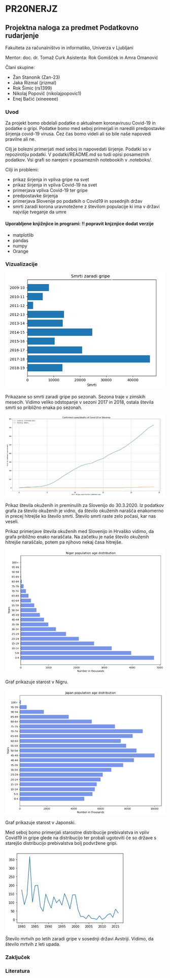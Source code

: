 # PR20NERJZ
## Projektna naloga za predmet Podatkovno rudarjenje
Fakulteta za računalništvo in informatiko, Univerza v Ljubljani

Mentor: doc. dr. Tomaž Curk 
Asistenta: Rok Gomišček in Amra Omanović 

Člani skupine:
- Žan Stanonik (Zan-23)
- Jaka Rizmal (jrizmal)
- Rok Šimic (rs1399)
- Nikolaj Popovič (nikolajpopovic1)
- Enej Bačić (xineeeee)

### Uvod

Za projekt bomo obdelali podatke o aktualnem koronavirusu Covid-19 in podatke o gripi. Podatke bomo med seboj primerjali in naredili predpostavke širjenja covid-19 virusa. Čez čas bomo videli ali so bile naše napovedi pravilne ali ne. 

Cilj je bolezni primerjati med seboj in napovedati širjenje. Podatki so v repozirotiju podatki. V podatki/README.md so tudi opisi posameznih podatkov. Vsi grafi so narejeni v posameznih notebookih v .noteboks/.

Cilji in problemi:
- prikaz širjenja in vpliva gripe na svet
- prikaz širjenja in vpliva Covid-19 na svet
- primerjava vpliva Covid-19 ter gripe
- predpostavke širjenja
- primerjava Slovenije po podatkih o Covid19 in sosednjih držav
- smrti zaradi korona uravnotežene z številom populacije ki ima v državi najvišje tveganje da umre

#### Uporabljene knjižnjice in programi: !! popravit knjznjice dodat verzije 
- matplotlib
- pandas
- numpy
- Orange

### Vizualizacije
![Smrti zaradi gripe po sveti](https://raw.githubusercontent.com/Zan-23/PR20NERJZ/master/grafi/smrti_zaradi_gripe.JPG)

Prikazane so smrti zaradi gripe po sezonah. Sezona traje v zimskih mesecih. Vidimo veliko odstopanje v sezoni 2017 in 2018, ostala števila smrti so približno enaka po sezonah.

![Slovenija smrti in okuženi](https://raw.githubusercontent.com/Zan-23/PR20NERJZ/master/grafi/Slovenija_smrti_okuzeni.JPG)

Prikaz števila okuženih in preminulih za Slovenijo do 30.3.2020. Iz podatkov grafa za število okuženih je vidno, da število okuženih narašča enakomerno in precej hitrejše ko število smrti. Število smrti raste zelo počasi, kar nas veseli. 



Prikaz primerjave števila okuženih med Slovenijo in Hrvaško vidimo, da grafa približno enako naraščata. Na začetku je naše število okuženih hitrejše naraščalo, potem pa njihovo nekaj časa hitrejše. 

![Niger](https://raw.githubusercontent.com/Zan-23/PR20NERJZ/master/grafi/Niger.png)

Graf prikazuje starost v Nigru.

![Japan](https://raw.githubusercontent.com/Zan-23/PR20NERJZ/master/grafi/Japan.png)

Graf prikazuje starost v Japonski.

Med seboj bomo primerjali starostne distribucije prebivalstva in vpliv Covid19 in gripe glede na distribucijo ter probali ugotoviti če so države s starejšo distribucijo prebivalstva bolj podvržene gripi.

![Avstrija smrti](https://raw.githubusercontent.com/Zan-23/PR20NERJZ/master/grafi/Avstrija_smrti.JPG)

Število mrtvih po letih zaradi gripe v sosednji državi Avstriji. Vidimo, da število mrtvih z leti upada. 
### Zaključek

### Literatura

